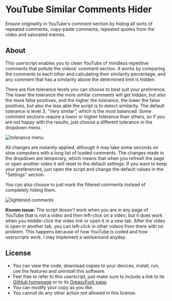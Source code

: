 # YouTube Similar Comments Hider

Ensure originality in YouTube's comment section by hiding all sorts of repeated comments, copy-paste comments, repeated quotes from the video and saturated memes.

## About

This userscript enables you to clean YouTube of mindless repetitive comments that pollute the videos' comment section. It works by comparing the comments to each other and calculating their similarity percentage, and any comment that has a similarity above the determined limit is hidden.

There are five tolerance levels you can choose to best suit your preference. The lower the tolerance the more similar comments will get hidden, but also the more false positives, and the higher the tolerance, the lower the false positives, but also the less able the script is to detect similarity. The default tolerance is level 3, "Very similar", which is the most balanced. Some comment sections require a lower or higher tolerance than others, so if you are not happy with the results, just choose a different tolerance in the dropdown menu.

![tolerance menu](https://i.imgur.com/x0jLgnA.png)

All changes are instantly applied, although it may take some seconds on slow computers with a long list of loaded comments. The changes made in the dropdown are temporary, which means that when you refresh the page or open another video it will reset to the default settings. If you want to keep your preferences, just open the script and change the default values in the "Settings" section.

You can also choose to just mark the filtered comments instead of completely hiding them.

![lightened comments](https://i.imgur.com/OQXefYL.png)

**Known issue:** The script doesn't work when you are in any page of YouTube that is not a video and then left-click on a video, but it does work when you middle-click the video link or open it in a new tab. After the video is open in another tab, you can left-click in other videos from there with no problem. This happens because of how YouTube is coded and how userscripts work. I may implement a workaround anyday.

## License

- You can view the code, download copies to your devices, install, run, use the features and uninstall this software.
- Feel free to refer to this userscript, just make sure to include a link to its [GitHub homepage](https://github.com/hjk789/Userscripts/tree/master/YouTube-Similar-Comments-Hider) or to its [GreasyFork page](https://greasyfork.org/en/scripts/433914-youtube-similar-comments-hider).
- You can modify your copy as you like.
- You cannot do any other action not allowed in this license.
